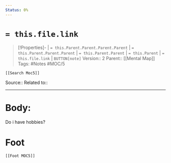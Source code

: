 ```yaml
---
Status: 0%
---
```

# `= this.file.link`
>[!Properties]- | `= this.Parent.Parent.Parent.Parent` |  `= this.Parent.Parent.Parent` | `= this.Parent.Parent` | `= this.Parent` | `= this.file.link` | `BUTTON[note]`
>Version:: 2
>Parent:: [[Mental Map]]
>Tags: #Notes #MOC/5
```meta-bind-embed
[[Search Moc5]]
```
Source::
Related to:: 
***
# Body:

Do i have hobbies?










# Foot
```meta-bind-embed
[[Foot MOC5]]
```